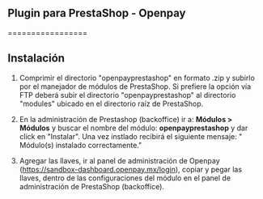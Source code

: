 ## Plugin para PrestaShop - Openpay

=================

## Instalación

1. Comprimir el directorio "openpayprestashop" en formato .zip y subirlo por el manejador de módulos de PrestaShop. Si prefiere la opción vía FTP deberá subir el directorio "openpayprestashop" al directorio "modules" ubicado en el directorio raíz de PrestaShop.

2. En la administración de Prestashop (backoffice) ir a: **Módulos > Módulos** y buscar el nombre del módulo: **openpayprestashop** y dar click en "Instalar". Una vez instlado recibirá el siguiente mensaje: " Módulo(s) instalado correctamente."

3. Agregar las llaves, ir al panel de administración de Openpay (https://sandbox-dashboard.openpay.mx/login), copiar y pegar las llaves, dentro de las configuraciones del módulo en el panel de administración de PrestaShop (backoffice).

